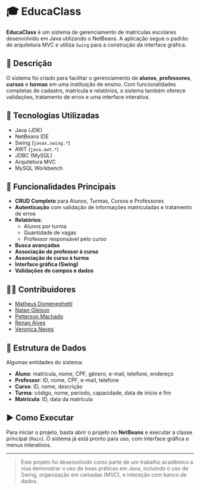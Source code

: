 # 🎓 EducaClass

**EducaClass** é um sistema de gerenciamento de matrículas escolares desenvolvido em Java utilizando o NetBeans. A aplicação segue o padrão de arquitetura MVC e utiliza `Swing` para a construção da interface gráfica.

## 📌 Descrição

O sistema foi criado para facilitar o gerenciamento de **alunos**, **professores**, **cursos** e **turmas** em uma instituição de ensino. Com funcionalidades completas de cadastro, matrícula e relatórios, o sistema também oferece validações, tratamento de erros e uma interface interativa.

## 🚀 Tecnologias Utilizadas

- Java (JDK)
- NetBeans IDE
- Swing (`javax.swing.*`)
- AWT (`java.awt.*`)
- JDBC (MySQL)
- Arquitetura MVC
- MySQL Workbench

## 🧩 Funcionalidades Principais

- **CRUD Completo** para Alunos, Turmas, Cursos e Professores
- **Autenticação** com validação de informações matriculadas e tratamento de erros
- **Relatórios**:
  - Alunos por turma
  - Quantidade de vagas
  - Professor responsável pelo curso
- **Busca avançadas**
- **Associação de professor à curso**
- **Associação de curso à turma**
- **Interface gráfica (Swing)**
- **Validações de campos e dados**

## 🧑‍💻 Contribuidores

- [Matheus Domeneghetti](https://github.com/Sarito333)
- [Natan Gleison](https://github.com/Natan-gleison)
- [Petterson Machado](https://github.com/pettzin)
- [Renan Alves](https://github.com/Renan01032) 
- [Veronica Neves](https://github.com/VeehNB)

## 📂 Estrutura de Dados

Algumas entidades do sistema:

- **Aluno**: matrícula, nome, CPF, gênero, e-mail, telefone, endereço  
- **Professor**: ID, nome, CPF, e-mail, telefone  
- **Curso**: ID, nome, descrição  
- **Turma**: código, nome, período, capacidade, data de início e fim  
- **Matrícula**: ID, data da matrícula

## ▶️ Como Executar

Para iniciar o projeto, basta abrir o projeto no **NetBeans** e executar a classe principal (`Main`). O sistema já está pronto para uso, com interface gráfica e menus interativos.

---

> Este projeto foi desenvolvido como parte de um trabalho acadêmico e visa demonstrar o uso de boas práticas em Java, incluindo o uso de Swing, organização em camadas (MVC), e interação com banco de dados.
